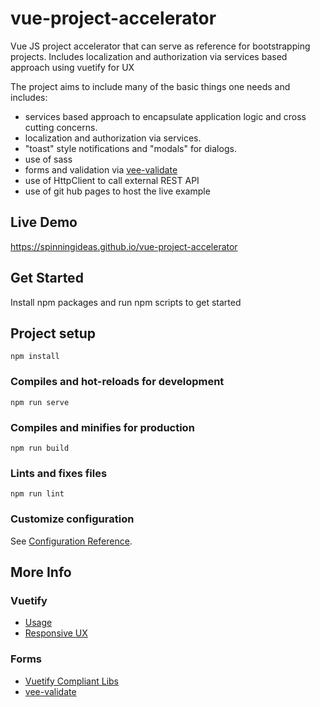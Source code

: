 # vue-project-accelerator

Vue JS project accelerator that can serve as reference for bootstrapping projects. Includes localization and authorization via services based approach using vuetify for UX

The project aims to include many of the basic things one needs and includes:

- services based approach to encapsulate application logic and cross cutting concerns.
- localization and authorization via services.
- "toast" style notifications and "modals" for dialogs.
- use of sass
- forms and validation via [vee-validate](https://logaretm.github.io/vee-validate/)
- use of HttpClient to call external REST API
- use of git hub pages to host the live example

## Live Demo

https://spinningideas.github.io/vue-project-accelerator

## Get Started

Install npm packages and run npm scripts to get started

## Project setup

```
npm install
```

### Compiles and hot-reloads for development

```
npm run serve
```

### Compiles and minifies for production

```
npm run build
```

### Lints and fixes files

```
npm run lint
```

### Customize configuration

See [Configuration Reference](https://cli.vuejs.org/config/).

## More Info

### Vuetify

- [Usage](https://vuetifyjs.com/en/getting-started/quick-start/)
- [Responsive UX](https://vuetifyjs.com/en/getting-started/pre-made-layouts/)

### Forms

- [Vuetify Compliant Libs](https://vuetifyjs.com/en/components/forms/)
- [vee-validate](https://logaretm.github.io/vee-validate/)
